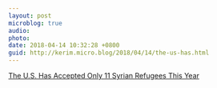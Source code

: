 ```yaml
---
layout: post
microblog: true
audio: 
photo: 
date: 2018-04-14 10:32:28 +0800
guid: http://kerim.micro.blog/2018/04/14/the-us-has.html
---
```

[The U.S. Has Accepted Only 11 Syrian Refugees This Year](https://www.npr.org/sections/parallels/2018/04/12/602022877/the-u-s-has-welcomed-only-11-syrian-refugees-this-year)
